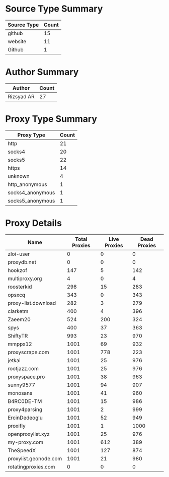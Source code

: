 # Source Type Summary

| Source Type | Count |
|-------------|-------|
| github | 15 |
| website | 11 |
| Github | 1 |


# Author Summary

| Author | Count |
|--------|-------|
| Rizsyad AR | 27 |


# Proxy Type Summary

| Proxy Type | Count |
|------------|-------|
| http | 21 |
| socks4 | 20 |
| socks5 | 22 |
| https | 14 |
| unknown | 4 |
| http_anonymous | 1 |
| socks4_anonymous | 1 |
| socks5_anonymous | 1 |


# Proxy Details

| Name | Total Proxies | Live Proxies | Dead Proxies |
|------|---------------|--------------|---------------|
| zloi-user | 0 | 0 | 0 |
| proxydb.net | 0 | 0 | 0 |
| hookzof | 147 | 5 | 142 |
| multiproxy.org | 4 | 0 | 4 |
| roosterkid | 298 | 15 | 283 |
| opsxcq | 343 | 0 | 343 |
| proxy-list.download | 282 | 3 | 279 |
| clarketm | 400 | 4 | 396 |
| Zaeem20 | 524 | 200 | 324 |
| spys | 400 | 37 | 363 |
| ShiftyTR | 993 | 23 | 970 |
| mmppx12 | 1001 | 69 | 932 |
| proxyscrape.com | 1001 | 778 | 223 |
| jetkai | 1001 | 25 | 976 |
| rootjazz.com | 1001 | 25 | 976 |
| proxyspace.pro | 1001 | 38 | 963 |
| sunny9577 | 1001 | 94 | 907 |
| monosans | 1001 | 41 | 960 |
| B4RC0DE-TM | 1001 | 15 | 986 |
| proxy4parsing | 1001 | 2 | 999 |
| ErcinDedeoglu | 1001 | 52 | 949 |
| proxifly | 1001 | 1 | 1000 |
| openproxylist.xyz | 1001 | 25 | 976 |
| my-proxy.com | 1001 | 612 | 389 |
| TheSpeedX | 1001 | 127 | 874 |
| proxylist.geonode.com | 1001 | 21 | 980 |
| rotatingproxies.com | 0 | 0 | 0 |
